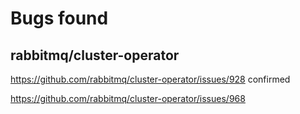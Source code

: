 # Bugs found

## rabbitmq/cluster-operator

https://github.com/rabbitmq/cluster-operator/issues/928 confirmed

https://github.com/rabbitmq/cluster-operator/issues/968
